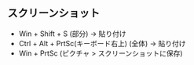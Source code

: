 ## スクリーンショット
- Win + Shift + S (部分) -> 貼り付け
- Ctrl + Alt + PrtSc(キーボード右上) (全体) -> 貼り付け
- Win + PrtSc (ピクチャ > スクリーンショットに保存)
